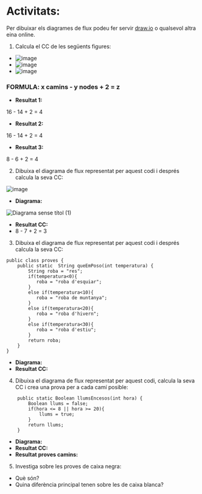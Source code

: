# Activitats: 

Per dibuixar els diagrames de flux podeu fer servir [draw.io](https://draw.io) o qualsevol altra eina online.

1. Calcula el CC de les següents figures:
  - ![image](https://user-images.githubusercontent.com/110727546/204613022-4ab64342-2e06-438d-a7e8-570685b3c406.png)
  - ![image](https://user-images.githubusercontent.com/110727546/204613180-6d55bf09-28b8-417e-96f4-f71a762ac44c.png)
  - ![image](https://user-images.githubusercontent.com/110727546/204655229-8c3f28d7-3d8b-4746-a55d-331f89da39d2.png)

### FORMULA: **x camins - y nodes + 2 = z**

  - **Resultat 1:**

16 - 14 + 2 = 4

  - **Resultat 2:**

16 - 14 + 2 = 4

  - **Resultat 3:**

8 - 6 + 2 = 4


2. Dibuixa el diagrama de flux representat per aquest codi i després calcula la seva CC:


![image](https://user-images.githubusercontent.com/114953110/204743467-d995c8ac-3ec2-4940-a564-5fe32b6bbc7e.png)
  - **Diagrama:**

 ![Diagrama sense títol (1)](https://user-images.githubusercontent.com/114953110/204738302-f2e75b9b-8450-4d1c-892e-92644d2fdf55.jpg)
  - **Resultat CC:**
  - 8 - 7 + 2 = 3

3. Dibuixa el diagrama de flux representat per aquest codi i després calcula la seva CC:

```
public class proves {
    public static  String queEmPoso(int temperatura) {
        String roba = "res";
        if(temperatura<0){
           roba = "roba d'esquiar";
        }
        else if(temperatura<10){
           roba = "roba de muntanya";
        }
        else if(temperatura<20){
           roba = "roba d'hivern";
        }
        else if(temperatura<30){
           roba = "roba d'estiu";
        }
        return roba;
    }    
}
```

  - **Diagrama:**
  - **Resultat CC:**

4. Dibuixa el diagrama de flux representat per aquest codi, calcula la seva CC i crea una prova per a cada camí posible:

```
    public static Boolean llumsEncesos(int hora) {
        Boolean llums = false;
        if(hora <= 8 || hora >= 20){
            llums = true;
        }
        return llums;
    }
```
  - **Diagrama:**
  - **Resultat CC:**
  - **Resultat proves camins:**

5. Investiga sobre les proves de caixa negra:

  - Què són?
  - Quina diferència principal tenen sobre les de caixa blanca?
